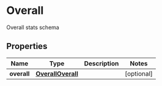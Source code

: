 

# Overall

Overall stats schema

## Properties

| Name | Type | Description | Notes |
|------------ | ------------- | ------------- | -------------|
|**overall** | [**OverallOverall**](OverallOverall.md) |  |  [optional] |



